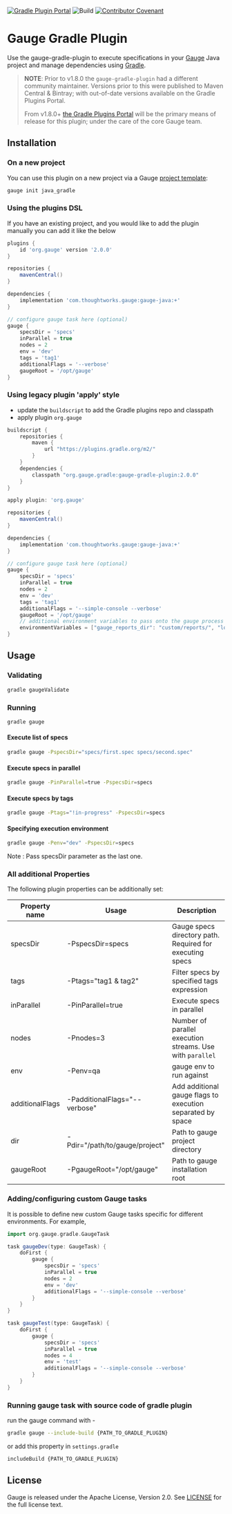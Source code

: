 [![Gradle Plugin Portal](https://img.shields.io/maven-metadata/v/https/plugins.gradle.org/m2/gradle/plugin/org/gauge/gradle/gauge-gradle-plugin/maven-metadata.xml.svg?colorB=007ec6&label=Plugin+Portal)](https://plugins.gradle.org/plugin/org.gauge)
![Build](https://github.com/getgauge/gauge-gradle-plugin/actions/workflows/build.yml/badge.svg)
[![Contributor Covenant](https://img.shields.io/badge/Contributor%20Covenant-v1.4%20adopted-ff69b4.svg)](CODE_OF_CONDUCT.md)

# Gauge Gradle Plugin

Use the gauge-gradle-plugin to execute specifications in your [Gauge](http://getgauge.io) Java project and manage dependencies using [Gradle](http://gradle.org//).

> **NOTE**: Prior to v1.8.0 the `gauge-gradle-plugin` had a different community maintainer. Versions prior to this were published to 
Maven Central & Bintray; with out-of-date versions available on the Gradle Plugins Portal.
>
> From v1.8.0+ [the Gradle Plugins Portal](https://plugins.gradle.org/plugin/org.gauge) will be the primary means of release for this plugin; under the care of the core Gauge team.

## Installation

### On a new project

You can use this plugin on a new project via a Gauge [project template](https://docs.gauge.org/latest/installation.html#project-templates):

```bash
gauge init java_gradle
```

### Using the plugins DSL

If you have an existing project, and you would like to add the plugin manually you can add it like the below


```groovy
plugins {
    id 'org.gauge' version '2.0.0'
}

repositories {
    mavenCentral()
}

dependencies {
    implementation 'com.thoughtworks.gauge:gauge-java:+'
}

// configure gauge task here (optional)
gauge {
    specsDir = 'specs'
    inParallel = true
    nodes = 2
    env = 'dev'
    tags = 'tag1'
    additionalFlags = '--verbose'
    gaugeRoot = '/opt/gauge'
}
```

### Using legacy plugin 'apply' style

* update the `buildscript` to add the Gradle plugins repo and classpath
* apply plugin `org.gauge` 

```groovy
buildscript {
    repositories {
        maven {
            url "https://plugins.gradle.org/m2/"
        }
    }
    dependencies {
        classpath "org.gauge.gradle:gauge-gradle-plugin:2.0.0"
    }
}

apply plugin: 'org.gauge'

repositories {
    mavenCentral()
}

dependencies {
    implementation 'com.thoughtworks.gauge:gauge-java:+'
}

// configure gauge task here (optional)
gauge {
    specsDir = 'specs'
    inParallel = true
    nodes = 2
    env = 'dev'
    tags = 'tag1'
    additionalFlags = '--simple-console --verbose'
    gaugeRoot = '/opt/gauge'
    // additional environment variables to pass onto the gauge process
    environmentVariables = ["gauge_reports_dir": "custom/reports/", "logs_directory": "custom/logs/"]
}
```

## Usage

### Validating

```bash
gradle gaugeValidate 
```

### Running

```bash
gradle gauge
```

#### Execute list of specs

```bash
gradle gauge -PspecsDir="specs/first.spec specs/second.spec"
```

#### Execute specs in parallel

```bash
gradle gauge -PinParallel=true -PspecsDir=specs
```
#### Execute specs by tags

```bash
gradle gauge -Ptags="!in-progress" -PspecsDir=specs
```
#### Specifying execution environment

```bash
gradle gauge -Penv="dev" -PspecsDir=specs
```

Note : Pass specsDir parameter as the last one.

### All additional Properties
The following plugin properties can be additionally set:

| Property name   | Usage                          | Description                                                   |
|-----------------|--------------------------------|---------------------------------------------------------------|
| specsDir        | -PspecsDir=specs               | Gauge specs directory path. Required for executing specs      |
| tags            | -Ptags="tag1 & tag2"           | Filter specs by specified tags expression                     |
| inParallel      | -PinParallel=true              | Execute specs in parallel                                     |
| nodes           | -Pnodes=3                      | Number of parallel execution streams. Use with ```parallel``` |
| env             | -Penv=qa                       | gauge env to run against                                      |
| additionalFlags | -PadditionalFlags="--verbose"  | Add additional gauge flags to execution separated by space    |
| dir             | -Pdir="/path/to/gauge/project" | Path to gauge project directory                               |
| gaugeRoot       | -PgaugeRoot="/opt/gauge"       | Path to gauge installation root                               |

### Adding/configuring custom Gauge tasks
It is possible to define new custom Gauge tasks specific for different environments. For example,

```groovy
import org.gauge.gradle.GaugeTask

task gaugeDev(type: GaugeTask) {
    doFirst {
        gauge {
            specsDir = 'specs'
            inParallel = true
            nodes = 2
            env = 'dev'
            additionalFlags = '--simple-console --verbose'
        }
    }
}

task gaugeTest(type: GaugeTask) {
    doFirst {
        gauge {
            specsDir = 'specs'
            inParallel = true
            nodes = 4
            env = 'test'
            additionalFlags = '--simple-console --verbose'
        }
    }
}
```

### Running gauge task with source code of gradle plugin
run the gauge command with -

```bash
gradle gauge --include-build {PATH_TO_GRADLE_PLUGIN}
```

or add this property in `settings.gradle`

```bash
includeBuild {PATH_TO_GRADLE_PLUGIN}
```

## License

Gauge is released under the Apache License, Version 2.0. See [LICENSE](LICENSE.txt) for the full license text.
